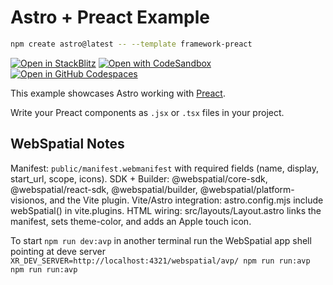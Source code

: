 # Astro + Preact Example

```sh
npm create astro@latest -- --template framework-preact
```

[![Open in StackBlitz](https://developer.stackblitz.com/img/open_in_stackblitz.svg)](https://stackblitz.com/github/withastro/astro/tree/latest/examples/framework-preact)
[![Open with CodeSandbox](https://assets.codesandbox.io/github/button-edit-lime.svg)](https://codesandbox.io/p/sandbox/github/withastro/astro/tree/latest/examples/framework-preact)
[![Open in GitHub Codespaces](https://github.com/codespaces/badge.svg)](https://codespaces.new/withastro/astro?devcontainer_path=.devcontainer/framework-preact/devcontainer.json)

This example showcases Astro working with [Preact](https://preactjs.com).

Write your Preact components as `.jsx` or `.tsx` files in your project.

## WebSpatial Notes

Manifest: `public/manifest.webmanifest` with required fields (name, display, start_url, scope, icons).
SDK + Builder: @webspatial/core-sdk, @webspatial/react-sdk, @webspatial/builder, @webspatial/platform-visionos, and the Vite plugin.
Vite/Astro integration: astro.config.mjs include webSpatial() in vite.plugins.
HTML wiring: src/layouts/Layout.astro links the manifest, sets theme-color, and adds an Apple touch icon.

To start
`npm run dev:avp`
in another terminal run the WebSpatial app shell pointing at deve server
`XR_DEV_SERVER=http://localhost:4321/webspatial/avp/ npm run run:avp npm run run:avp`
